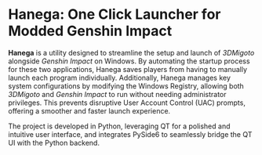 # Hanega: One Click Launcher for Modded Genshin Impact
**Hanega** is a utility designed to streamline the setup and launch of *3DMigoto* alongside *Genshin Impact* on Windows. By automating the startup process for these two applications, Hanega saves players from having to manually launch each program individually. Additionally, Hanega manages key system configurations by modifying the Windows Registry, allowing both *3DMigoto* and *Genshin Impact* to run without needing administrator privileges. This prevents disruptive User Account Control (UAC) prompts, offering a smoother and faster launch experience.

The project is developed in Python, leveraging QT for a polished and intuitive user interface, and integrates PySide6 to seamlessly bridge the QT UI with the Python backend.
